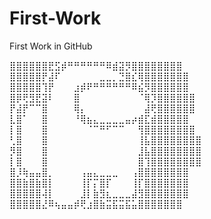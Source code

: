 # First-Work
First Work in GitHub

⣿⣿⣿⣿⣿⣿⣟⣫⡾⠛⠛⠛⠛⠛⠛⠿⣾⣽⡻⣿⣿⣿⣿⣿⣿⣿⣿
⣿⣿⣿⣿⣿⡟⣼⠏⠀⠀⠀⠀⠀⠀⣀⣀⡀⣙⣿⣎⢿⣿⣿⣿⣿⣿⣿⣿
⣿⣿⣿⣿⣿⢹⡟⠀⠀⠀⣰⡾⠟⠛⠛⠛⠛⠛⠛⠿⣮⡻⣿⣿⣿⣿⣿⣿
⣿⡿⢟⣻⣟⣽⠇⠀⠀⠀⣿⠀⠀⠀⠀⠀⠀⠀⠀⠀⠈⢿⡹⣿⣿⣿⣿⣿⣿
⡟⣼⡟⠉⠉⣿⠀⠀⠀⠀⢿⡄⠀⠀⠀⠀⠀⠀⠀⠀⠀⣼⢟⣿⣿⣿⣿⣿⣿
⣇⣿⠁⠀⠀⣿⠀⠀⠀⠀⠘⢿⣦⣄⣀⣀⣀⣀⣤⡴⣾⣏⣾⣿⣿⣿⣿⣿
⡇⣿⠀⠀⠀⣿⠀⠀⠀⠀⠀⠀⠈⠉⠛⠋⠉⠉⠀⠀⢻⣿⣿⣿⣿⣿⣿⣿⣿
⢃⣿⠀⠀⠀⣿⠀⠀⠀⠀⠀⠀⠀⠀⠀⠀⠀⠀⠀⠀⢸⣧⣿⣿⣿⣿⣿⣿⣿⣿
⡻⣿⠀⠀⠀⣿⠀⠀⠀⠀⠀⠀⠀⠀⠀⠀⠀⠀⠀⠀⣸⣧⣿⣿⣿⣿⣿⣿⣿⣿
⡇⣿⠀⠀⠀⣿⠀⠀⠀⠀⠀⠀⠀⠀⠀⠀⠀⠀⠀⠀⣿⢹⣿⣿⣿⣿⣿⣿⣿⣿
⣿⡸⢷⣤⣤⣿⡀⠀⠀⠀⠀⢠⣤⣄⣀⣀⣀⠀⠀⢠⣿⣿⣿⣿⣿⣿⣿⣿
⣿⣿⣷⣿⣷⣿⡇⠀⠀⠀⠀⢸⡏⡍⣿⡏⠀⠀⠀⢸⡏⣿⣿⣿⣿⣿⣿⣿
⣿⣿⣿⣿⣿⢼⡇⠀⠀⠀⠀⣸⡇⣷⣻⣆⣀⣀⣀⣼⣻⣿⣿⣿⣿⣿⣿⣿
⣿⣿⣿⣿⣿⣜⠿⢦⣤⣤⡾⢟⣰⣿⣷⣭⣯⣭⣯⣥⣿⣿⣿⣿⣿⣿⣿